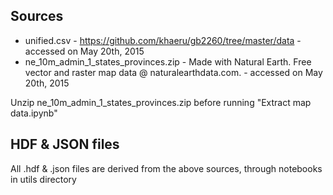 ## Sources

* unified.csv - https://github.com/khaeru/gb2260/tree/master/data - accessed on May 20th, 2015
* ne_10m_admin_1_states_provinces.zip - Made with Natural Earth. Free vector and raster map data @ naturalearthdata.com. - accessed on May 20th, 2015

Unzip ne_10m_admin_1_states_provinces.zip before running "Extract map data.ipynb"

## HDF & JSON files
All .hdf & .json files are derived from the above sources, through notebooks in utils directory
